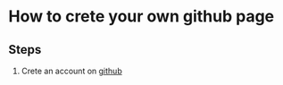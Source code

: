 # How to crete your own github page

## Steps

1. Crete an account on [github](https://github.com/)

